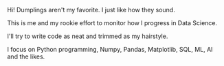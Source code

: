 Hi! Dumplings aren't my favorite. I just like how they sound.

This is me and my rookie effort to monitor how I progress in Data Science.

I'll try to write code as neat and trimmed as my hairstyle.

I focus on Python programming, Numpy, Pandas, Matplotlib, SQL, ML, AI and the likes.


